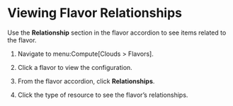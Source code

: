 # Viewing Flavor Relationships

Use the **Relationship** section in the flavor accordion to see items
related to the flavor.

1.  Navigate to menu:Compute\[Clouds \> Flavors\].

2.  Click a flavor to view the configuration.

3.  From the flavor accordion, click **Relationships**.

4.  Click the type of resource to see the flavor’s relationships.
